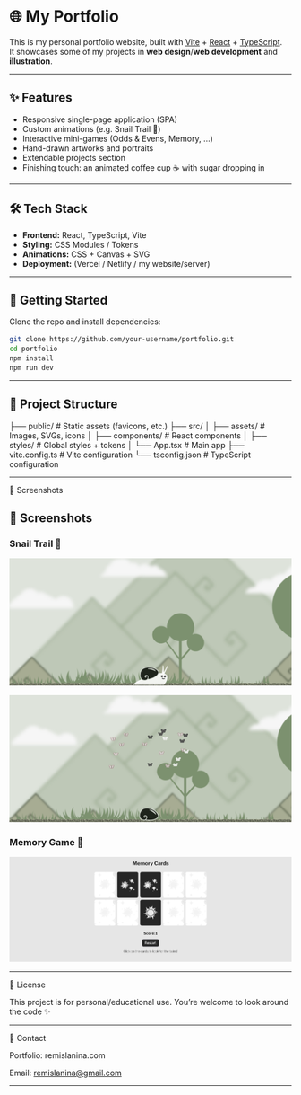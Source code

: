# 🌐 My Portfolio

This is my personal portfolio website, built with [Vite](https://vitejs.dev/) + [React](https://react.dev/) + [TypeScript](https://www.typescriptlang.org/).  
It showcases some of my projects in **web design**/**web development** and **illustration**.

---

## ✨ Features

- Responsive single-page application (SPA)
- Custom animations (e.g. Snail Trail 🐌)
- Interactive mini-games (Odds & Evens, Memory, …)
- Hand-drawn artworks and portraits
- Extendable projects section
- Finishing touch: an animated coffee cup ☕ with sugar dropping in

---

## 🛠️ Tech Stack

- **Frontend:** React, TypeScript, Vite
- **Styling:** CSS Modules / Tokens
- **Animations:** CSS + Canvas + SVG
- **Deployment:** (Vercel / Netlify / my website/server)

---

## 🚀 Getting Started

Clone the repo and install dependencies:

```bash
git clone https://github.com/your-username/portfolio.git
cd portfolio
npm install
npm run dev
```

---

## 📂 Project Structure

├── public/ # Static assets (favicons, etc.)
├── src/
│ ├── assets/ # Images, SVGs, icons
│ ├── components/ # React components
│ ├── styles/ # Global styles + tokens
│ └── App.tsx # Main app
├── vite.config.ts # Vite configuration
└── tsconfig.json # TypeScript configuration

---

📸 Screenshots

## 📸 Screenshots

### Snail Trail 🐌

![Screenshot 1 of Snail Trail](src/assets/screenshots/Screenshot-Snail-Parallax-2.png)

![Screenshot 2 of Snail Trail](src/assets/screenshots/Screenshot-Snail-Parallax-1.jpg)

### Memory Game 🧠

![Screenshot of Memory Game](src/assets/screenshots/Screenshot-Memory-Card-Game-1.jpg)

---

📜 License

This project is for personal/educational use.
You’re welcome to look around the code ✨

---

🤝 Contact

Portfolio: remislanina.com

Email: remislanina@gmail.com

---
